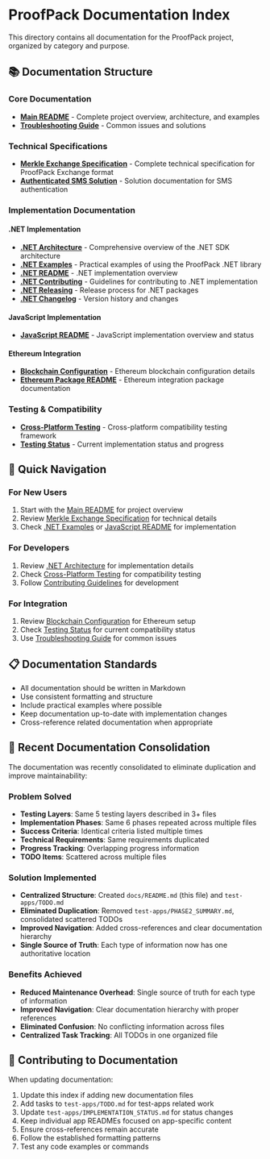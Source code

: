 # ProofPack Documentation Index

This directory contains all documentation for the ProofPack project, organized by category and purpose.

## 📚 Documentation Structure

### Core Documentation
- **[Main README](../README.md)** - Complete project overview, architecture, and examples
- **[Troubleshooting Guide](../TROUBLESHOOTING.md)** - Common issues and solutions

### Technical Specifications
- **[Merkle Exchange Specification](merkle-exchange-spec.md)** - Complete technical specification for ProofPack Exchange format
- **[Authenticated SMS Solution](authenticated-sms-solution.md)** - Solution documentation for SMS authentication

### Implementation Documentation

#### .NET Implementation
- **[.NET Architecture](../dotnet/ARCHITECTURE.md)** - Comprehensive overview of the .NET SDK architecture
- **[.NET Examples](../dotnet/EXAMPLES.md)** - Practical examples of using the ProofPack .NET library
- **[.NET README](../dotnet/README.md)** - .NET implementation overview
- **[.NET Contributing](../dotnet/CONTRIBUTING.md)** - Guidelines for contributing to .NET implementation
- **[.NET Releasing](../dotnet/RELEASING.md)** - Release process for .NET packages
- **[.NET Changelog](../dotnet/CHANGELOG.md)** - Version history and changes

#### JavaScript Implementation
- **[JavaScript README](../javascript/README.md)** - JavaScript implementation overview and status

#### Ethereum Integration
- **[Blockchain Configuration](../dotnet/src/Zipwire.ProofPack.Ethereum/BLOCKCHAIN_CONFIGURATION.md)** - Ethereum blockchain configuration details
- **[Ethereum Package README](../dotnet/src/Zipwire.ProofPack.Ethereum/README.md)** - Ethereum integration package documentation

### Testing & Compatibility
- **[Cross-Platform Testing](../test-apps/README.md)** - Cross-platform compatibility testing framework
- **[Testing Status](../test-apps/IMPLEMENTATION_STATUS.md)** - Current implementation status and progress

## 🎯 Quick Navigation

### For New Users
1. Start with the [Main README](../README.md) for project overview
2. Review [Merkle Exchange Specification](merkle-exchange-spec.md) for technical details
3. Check [.NET Examples](../dotnet/EXAMPLES.md) or [JavaScript README](../javascript/README.md) for implementation

### For Developers
1. Review [.NET Architecture](../dotnet/ARCHITECTURE.md) for implementation details
2. Check [Cross-Platform Testing](../test-apps/README.md) for compatibility testing
3. Follow [Contributing Guidelines](../dotnet/CONTRIBUTING.md) for development

### For Integration
1. Review [Blockchain Configuration](../dotnet/src/Zipwire.ProofPack.Ethereum/BLOCKCHAIN_CONFIGURATION.md) for Ethereum setup
2. Check [Testing Status](../test-apps/IMPLEMENTATION_STATUS.md) for current compatibility status
3. Use [Troubleshooting Guide](../TROUBLESHOOTING.md) for common issues

## 📋 Documentation Standards

- All documentation should be written in Markdown
- Use consistent formatting and structure
- Include practical examples where possible
- Keep documentation up-to-date with implementation changes
- Cross-reference related documentation when appropriate

## 🔄 Recent Documentation Consolidation

The documentation was recently consolidated to eliminate duplication and improve maintainability:

### Problem Solved
- **Testing Layers**: Same 5 testing layers described in 3+ files
- **Implementation Phases**: Same 6 phases repeated across multiple files
- **Success Criteria**: Identical criteria listed multiple times
- **Technical Requirements**: Same requirements duplicated
- **Progress Tracking**: Overlapping progress information
- **TODO Items**: Scattered across multiple files

### Solution Implemented
- **Centralized Structure**: Created `docs/README.md` (this file) and `test-apps/TODO.md`
- **Eliminated Duplication**: Removed `test-apps/PHASE2_SUMMARY.md`, consolidated scattered TODOs
- **Improved Navigation**: Added cross-references and clear documentation hierarchy
- **Single Source of Truth**: Each type of information now has one authoritative location

### Benefits Achieved
- **Reduced Maintenance Overhead**: Single source of truth for each type of information
- **Improved Navigation**: Clear documentation hierarchy with proper references
- **Eliminated Confusion**: No conflicting information across files
- **Centralized Task Tracking**: All TODOs in one organized file

## 🤝 Contributing to Documentation

When updating documentation:
1. Update this index if adding new documentation files
2. Add tasks to `test-apps/TODO.md` for test-apps related work
3. Update `test-apps/IMPLEMENTATION_STATUS.md` for status changes
4. Keep individual app READMEs focused on app-specific content
5. Ensure cross-references remain accurate
6. Follow the established formatting patterns
7. Test any code examples or commands 